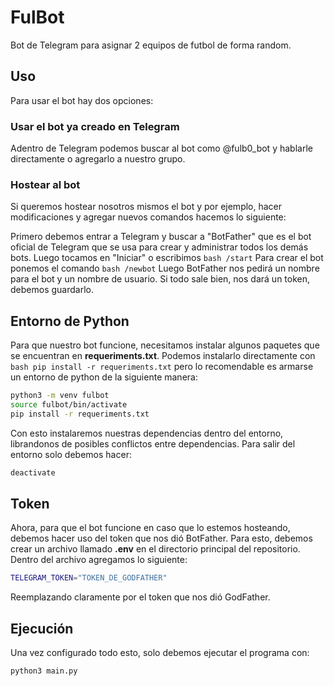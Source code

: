 # FulBot
Bot de Telegram para asignar 2 equipos de futbol de forma random.

## Uso
Para usar el bot hay dos opciones:

### Usar el bot ya creado en Telegram
Adentro de Telegram podemos buscar al bot como @fulb0_bot y hablarle directamente o agregarlo a nuestro grupo.

### Hostear al bot
Si queremos hostear nosotros mismos el bot y por ejemplo, hacer modificaciones y agregar nuevos comandos hacemos lo siguiente:

Primero debemos entrar a Telegram y buscar a "BotFather" que es el bot oficial de Telegram que se usa para crear y administrar todos los demás bots.
Luego tocamos en "Iniciar" o escribimos ```bash /start```
Para crear el bot ponemos el comando ```bash /newbot```
Luego BotFather nos pedirá un nombre para el bot y un nombre de usuario.
Si todo sale bien, nos dará un token, debemos guardarlo.

## Entorno de Python
Para que nuestro bot funcione, necesitamos instalar algunos paquetes que se encuentran en **requeriments.txt**. Podemos instalarlo directamente con ```bash pip install -r requeriments.txt``` pero lo recomendable es armarse un entorno de python de la siguiente manera:
```bash 
python3 -m venv fulbot
source fulbot/bin/activate
pip install -r requeriments.txt
```
Con esto instalaremos nuestras dependencias dentro del entorno, librandonos de posibles conflictos entre dependencias.
Para salir del entorno solo debemos hacer:
```bash 
deactivate
```

## Token
Ahora, para que el bot funcione en caso que lo estemos hosteando, debemos hacer uso del token que nos dió BotFather. Para esto, debemos crear un archivo llamado **.env** en el directorio principal del repositorio. Dentro del archivo agregamos lo siguiente:
```bash 
TELEGRAM_TOKEN="TOKEN_DE_GODFATHER"
```
Reemplazando claramente por el token que nos dió GodFather.

## Ejecución
Una vez configurado todo esto, solo debemos ejecutar el programa con:
```bash 
python3 main.py
```

